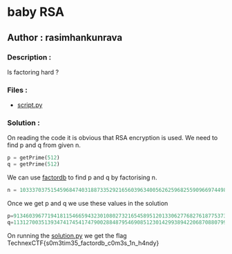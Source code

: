 # baby RSA 
## Author : rasimhankunrava

### Description :
Is factoring hard ?

### Files :
- [script.py](script.py)

### Solution : 
On reading the code it is obvious that RSA encryption is used.
We need to find p and q from given n.
```python
p = getPrime(512)
q = getPrime(512)
```
We can use [factordb](http://factordb.com/) to find p and q by factorising n.
```python
n = 103337037515459684740318873352921656039634005626259682559096697449885643369817207949037187037039024658206570175659516474191443772639338028868133289838976622991641948168655567329293511188527064685144397829166440190731407736919675538558975099440577829142592615970786730932939632378556612962782214991287549235597
```

Once we get p and q we use these values in the solution
```python
p=9134603967719418115466594323010802732165458951201330627768276187753738541374186814061315850627065173937441049542764833745372289688170621880387855059317003
q=11312700351393474174541747900288487954690851230142993894220687088079962770736831118288294834507649370693813886665340646824938751845384619209017109672384199
```

On running the [solution.py](solution.py) we get the flag
TechnexCTF{s0m3tim35_factordb_c0m3s_1n_h4ndy}